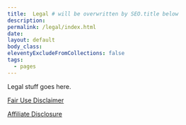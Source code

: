 ```yaml
---
title:  Legal # will be overwritten by SEO.title below
description:
permalink: /legal/index.html
date:
layout: default
body_class:
eleventyExcludeFromCollections: false
tags:
  - pages
---
```

Legal stuff goes here.

[Fair Use Disclaimer](/disclaimer/)

[Affiliate Disclosure](/affiliate-disclosure/)
